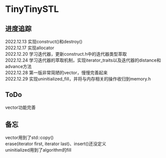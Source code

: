 # TinyTinySTL
## 进度追踪
2022.12.13 实现construct()和destroy()  
2022.12.17 实现allocator  
2022.12.20 学习迭代器，更新construct.h中的迭代器类型萃取  
2022.12.24 学习迭代器的萃取机制，实现iterator_traits以及迭代器的distance和advance方法  
2022.12.28 第一版非常简陋的vector，慢慢完善起来  
2022.12.29 实现uninitialized_fill，并将与内存相关的操作收归到memory.h
## ToDo
vector功能完善 
## 备忘
vector用到了std::copy()  
erase(iterator first, iterator last)、insert()还没定义  
uninitialized用到了algorithm的fill  
